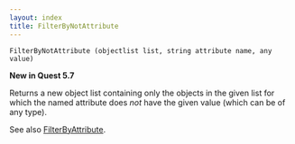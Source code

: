 ```yaml
---
layout: index
title: FilterByNotAttribute
---
```


    FilterByNotAttribute (objectlist list, string attribute name, any value)

**New in Quest 5.7**    

Returns a new object list containing only the objects in the given list for which the named attribute does _not_ have the given value (which can be of any type).

See also [FilterByAttribute](filebyattribute.html).